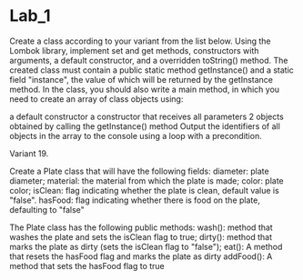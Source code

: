 # Lab_1
Create a class according to your variant from the list below. Using the Lombok library, implement set and get methods, constructors with arguments, a default constructor, and a overridden toString() method. The created class must contain a public static method getInstance() and a static field "instance", the value of which will be returned by the getInstance method. In the class, you should also write a main method, in which you need to create an array of class objects using:

a default constructor
a constructor that receives all parameters
2 objects obtained by calling the getInstance() method
Output the identifiers of all objects in the array to the console using a loop with a precondition.

Variant 19.

Create a Plate class that will have the following fields: diameter: plate diameter; material: the material from which the plate is made; color: plate color; isClean: flag indicating whether the plate is clean, default value is "false". hasFood: flag indicating whether there is food on the plate, defaulting to "false"

The Plate class has the following public methods: wash(): method that washes the plate and sets the isClean flag to true; dirty(): method that marks the plate as dirty (sets the isClean flag to "false"); eat(): A method that resets the hasFood flag and marks the plate as dirty addFood(): A method that sets the hasFood flag to true
